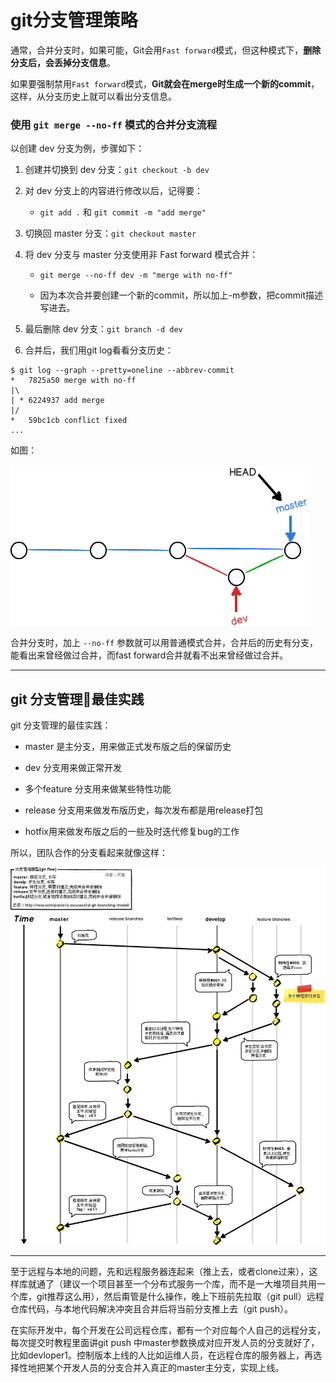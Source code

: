 # git分支管理策略

通常，合并分支时，如果可能，Git会用`Fast forward`模式，但这种模式下，**删除分支后，会丢掉分支信息**。

如果要强制禁用`Fast forward`模式，**Git就会在merge时生成一个新的commit**，这样，从分支历史上就可以看出分支信息。

### 使用 `git merge --no-ff` 模式的合并分支流程

以创建 dev 分支为例，步骤如下：

1. 创建并切换到 dev 分支：`git checkout -b dev`

2. 对 dev 分支上的内容进行修改以后，记得要：

    - `git add .` 和 `git commit -m "add merge"`

3. 切换回 master 分支：`git checkout master`

4. 将 dev 分支与 master 分支使用非 Fast forward 模式合并：

    - `git merge --no-ff dev -m "merge with no-ff"`

    - 因为本次合并要创建一个新的commit，所以加上-m参数，把commit描述写进去。

5. 最后删除 dev 分支：`git branch -d dev`

6. 合并后，我们用git log看看分支历史：
```
$ git log --graph --pretty=oneline --abbrev-commit
*   7825a50 merge with no-ff
|\
| * 6224937 add merge
|/
*   59bc1cb conflict fixed
...
```

如图：

![no-ff 模式](images/分支管理.png)

合并分支时，加上 `--no-ff` 参数就可以用普通模式合并，合并后的历史有分支，能看出来曾经做过合并，而fast forward合并就看不出来曾经做过合并。

---

## git 分支管理最佳实践

git 分支管理的最佳实践：

- master 是主分支，用来做正式发布版之后的保留历史

- dev 分支用来做正常开发

- 多个feature 分支用来做某些特性功能

- release 分支用来做发布版历史，每次发布都是用release打包

- hotfix用来做发布版之后的一些及时迭代修复bug的工作

所以，团队合作的分支看起来就像这样：

![分支模式](images/分支管理模型.jpg)


---


至于远程与本地的问题，先和远程服务器连起来（推上去，或者clone过来），这样库就通了（建议一个项目甚至一个分布式服务一个库，而不是一大堆项目共用一个库，git推荐这么用），然后甭管是什么操作，晚上下班前先拉取（git pull）远程仓库代码，与本地代码解决冲突且合并后将当前分支推上去（git push）。

在实际开发中，每个开发在公司远程仓库，都有一个对应每个人自己的远程分支，每次提交时教程里面讲git push 中master参数换成对应开发人员的分支就好了，比如devloper1。控制版本上线的人比如运维人员，在远程仓库的服务器上，再选择性地把某个开发人员的分支合并入真正的master主分支，实现上线。


